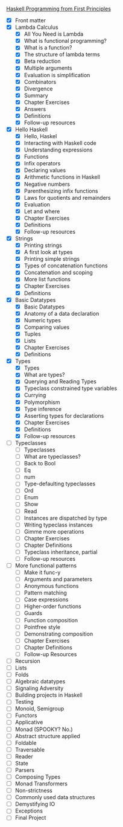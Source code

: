 
[Haskell Programming from First Principles](http://haskellbook.com/progress.html)

 - [x] Front matter
 - [x] Lambda Calculus
     - [x] All You Need is Lambda
     - [x] What is functional programming?
     - [x] What is a function?
     - [x] The structure of lambda terms
     - [x] Beta reduction
     - [x] Multiple arguments
     - [x] Evaluation is simplification
     - [x] Combinators
     - [x] Divergence
     - [x] Summary
     - [x] Chapter Exercises
     - [x] Answers
     - [x] Definitions
     - [x] Follow-up resources
 - [x] Hello Haskell
     - [x] Hello, Haskel
     - [x] Interacting with Haskell code
     - [x] Understanding expressions
     - [x] Functions
     - [x] Infix operators
     - [x] Declaring values
     - [x] Arithmetic functions in Haskell
     - [x] Negative numbers
     - [x] Parenthesizing infix functions
     - [x] Laws for quotients and remainders
     - [x] Evaluation
     - [x] Let and where
     - [x] Chapter Exercises
     - [x] Definitions
     - [x] Follow-up resources
 - [x] Strings
     - [x] Printing strings
     - [x] A first look at types
     - [x] Printing simple strings
     - [x] Types of concatenation functions
     - [x] Concatenation and scoping
     - [x] More list functions
     - [x] Chapter Exercises
     - [x] Definitions
 - [x] Basic Datatypes
     - [x] Basic Datatypes
     - [x] Anatomy of a data declaration
     - [x] Numeric types
     - [x] Comparing values
     - [x] Tuples
     - [x] Lists
     - [x] Chapter Exercises
     - [x] Definitions
 - [x] Types
     - [x] Types
     - [x] What are types?
     - [x] Querying and Reading Types
     - [x] Typeclass constrained type variables
     - [x] Currying
     - [x] Polymorphism
     - [x] Type inference
     - [x] Asserting types for declarations
     - [x] Chapter Exercises
     - [x] Definitions
     - [x] Follow-up resources
 - [ ] Typeclasses
     - [ ] Typeclasses
     - [ ] What are typeclasses?
     - [ ] Back to Bool
     - [ ] Eq
     - [ ] num
     - [ ] Type-defaulting typeclasses
     - [ ] Ord
     - [ ] Enum
     - [ ] Show
     - [ ] Read
     - [ ] Instances are dispatched by type
     - [ ] Writing typeclass instances
     - [ ] Gimme more operations
     - [ ] Chapter Exercises
     - [ ] Chapter Definitions
     - [ ] Typeclass inheritance, partial
     - [ ] Follow-up resources
 - [ ] More functional patterns
     - [ ] Make it func-y
     - [ ] Arguments and parameters
     - [ ] Anonymous functions
     - [ ] Pattern matching
     - [ ] Case expressions
     - [ ] Higher-order functions
     - [ ] Guards
     - [ ] Function composition
     - [ ] Pointfree style
     - [ ] Demonstrating composition
     - [ ] Chapter Exercises
     - [ ] Chapter Definitions
     - [ ] Follow-up Resources
 - [ ] Recursion
 - [ ] Lists
 - [ ] Folds
 - [ ] Algebraic datatypes
 - [ ] Signaling Adversity
 - [ ] Building projects in Haskell
 - [ ] Testing
 - [ ] Monoid, Semigroup
 - [ ] Functors
 - [ ] Applicative
 - [ ] Monad (SPOOKY? No.)
 - [ ] Abstract structure applied
 - [ ] Foldable
 - [ ] Traversable
 - [ ] Reader
 - [ ] State
 - [ ] Parsers
 - [ ] Composing Types
 - [ ] Monad Transformers
 - [ ] Non-strictness
 - [ ] Commonly used data structures
 - [ ] Demystifying IO
 - [ ] Exceptions
 - [ ] Final Project
